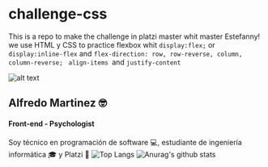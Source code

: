 # challenge-css
This is a repo to make the challenge in platzi master whit master Estefanny!
we use HTML y CSS to practice flexbox whit ```display:flex;``` or ```display:inline-flex``` and ```flex-direction: row, row-reverse, column, column-reverse; ```
 ```align-items ```and ```justify-content ```
 
 ![alt text](https://github.com/alfredomtzg/challenge-css/blob/master/picture/readme.png?raw=true)

 ## Alfredo Martinez 🤓
#### Front-end - Psychologist

Soy técnico en programación de software 💻, estudiante de ingeniería informática 🎓 y Platzi 💚
![Top Langs](https://github-readme-stats.vercel.app/api/top-langs/?username=alfredomtzg&theme=radical)
![Anurag's github stats](https://github-readme-stats.vercel.app/api?username=alfredomtzg&theme=radical)
